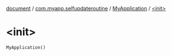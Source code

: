 [document](../../index.md) / [com.myapp.selfupdateroutine](../index.md) / [MyApplication](index.md) / [&lt;init&gt;](./-init-.md)

# &lt;init&gt;

`MyApplication()`